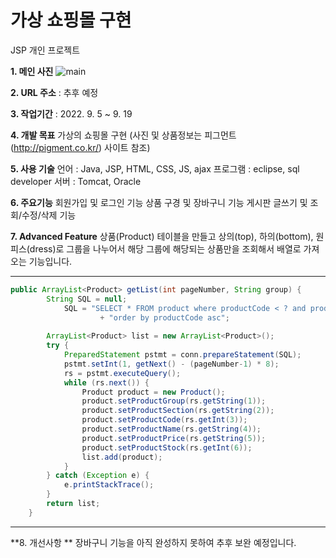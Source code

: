 # 가상 쇼핑몰 구현
JSP 개인 프로젝트

**1. 메인 사진**
![main](https://user-images.githubusercontent.com/116271236/209049093-685296eb-2a8d-4216-a75f-74ef81a91e06.png)

**2. URL 주소** : 추후 예정

**3. 작업기간** : 2022. 9. 5 ~ 9. 19

**4. 개발 목표**
가상의 쇼핑몰 구현 
(사진 및 상품정보는 피그먼트(http://pigment.co.kr/) 사이트 참조)

**5. 사용 기술**
언어 : Java, JSP, HTML, CSS, JS, ajax
프로그램 : eclipse, sql developer
서버 : Tomcat, Oracle

**6. 주요기능**
회원가입 및 로그인 기능
상품 구경 및 장바구니 기능
게시판 글쓰기 및 조회/수정/삭제 기능

**7. Advanced Feature**
상품(Product) 테이블을 만들고 상의(top), 하의(bottom), 원피스(dress)로 그룹을 나누어서 
해당 그룹에 해당되는 상품만을 조회해서 배열로 가져오는 기능입니다.

--------------------------------------------
```java
public ArrayList<Product> getList(int pageNumber, String group) {
		String SQL = null;
			SQL = "SELECT * FROM product where productCode < ? and productGroup ='"+group+"'"
					+ "order by productCode asc";
		
		ArrayList<Product> list = new ArrayList<Product>();
		try {  
			PreparedStatement pstmt = conn.prepareStatement(SQL);
			pstmt.setInt(1, getNext() - (pageNumber-1) * 8);
			rs = pstmt.executeQuery();
			while (rs.next()) {
				Product product = new Product();
				product.setProductGroup(rs.getString(1));
				product.setProductSection(rs.getString(2));
				product.setProductCode(rs.getInt(3));
				product.setProductName(rs.getString(4));
				product.setProductPrice(rs.getString(5));
				product.setProductStock(rs.getInt(6));
				list.add(product);  
			}
		} catch (Exception e) {
			e.printStackTrace();
		}
		return list;
	}
  ```
--------------------------------------------

**8. 개선사항 **
장바구니 기능을 아직 완성하지 못하여 추후 보완 예정입니다.
